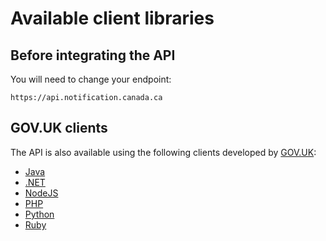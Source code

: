 # Available client libraries

## Before integrating the API

You will need to change your endpoint:

```
https://api.notification.canada.ca
```


## GOV.UK clients

The API is also available using the following clients developed by [GOV.UK](https://www.notifications.service.gov.uk/):

* [Java](https://docs.notifications.service.gov.uk/java.html)
* [.NET](https://docs.notifications.service.gov.uk/net.html)
* [NodeJS](https://docs.notifications.service.gov.uk/node.html)
* [PHP](https://docs.notifications.service.gov.uk/php.html)
* [Python](https://docs.notifications.service.gov.uk/python.html)
* [Ruby](https://docs.notifications.service.gov.uk/ruby.html)

